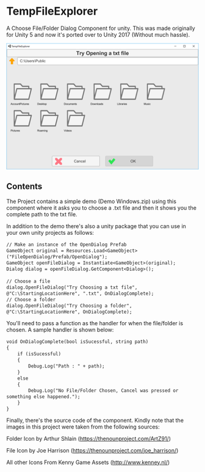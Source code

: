 # TempFileExplorer

A Choose File/Folder Dialog Component for unity. This was made originally for Unity 5 and now it's ported over to Unity 2017 (Without much hassle). 

![Refer the screenshot to see how it looks like](screenshot.png?raw=true "Screenshot")

## Contents

The Project contains a simple demo (Demo Windows.zip) using this component where it asks you to choose a .txt file and then it shows you the complete path to the txt file. 

In addition to the demo there's also a unity package that you can use in your own unity projects as follows:

```
// Make an instance of the OpenDialog Prefab
GameObject original = Resources.Load<GameObject>("FileOpenDialog/Prefab/OpenDialog");
GameObject openFileDialog = Instantiate<GameObject>(original);
Dialog dialog = openFileDialog.GetComponent<Dialog>();

// Choose a file
dialog.OpenFileDialog("Try Choosing a txt file", @"C:\StartingLocationHere", ".txt", OnDialogComplete);
// Choose a folder
dialog.OpenFileDialog("Try Choosing a folder", @"C:\StartingLocationHere", OnDialogComplete);
```

You'll need to pass a function as the handler for when the file/folder is chosen. A sample handler is shown below:

```
void OnDialogComplete(bool isSucessful, string path)
{
    if (isSucessful)
    {
        Debug.Log("Path : " + path);
    }
    else
    {
        Debug.Log("No File/Folder Chosen, Cancel was pressed or something else happened.");
    }
}
```

Finally, there's the source code of the component. Kindly note that the images in this project were taken from the following sources:

Folder Icon by Arthur Shlain (https://thenounproject.com/ArtZ91/)

File Icon by Joe Harrison (https://thenounproject.com/joe_harrison/)

All other Icons From Kenny Game Assets (http://www.kenney.nl/) 